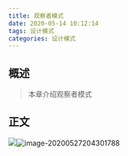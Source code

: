 ```yaml
---
title: 观察者模式
date: 2020-05-14 10:12:14
tags: 设计模式
categories: 设计模式
---
```


## 概述

> 本章介绍观察者模式

<!--more-->

## 正文

![](https://photos.alitaalice.cn/image/20200527204326.png)![image-20200527204301788](C:\Users\16508\AppData\Roaming\Typora\typora-user-images\image-20200527204301788.png)

